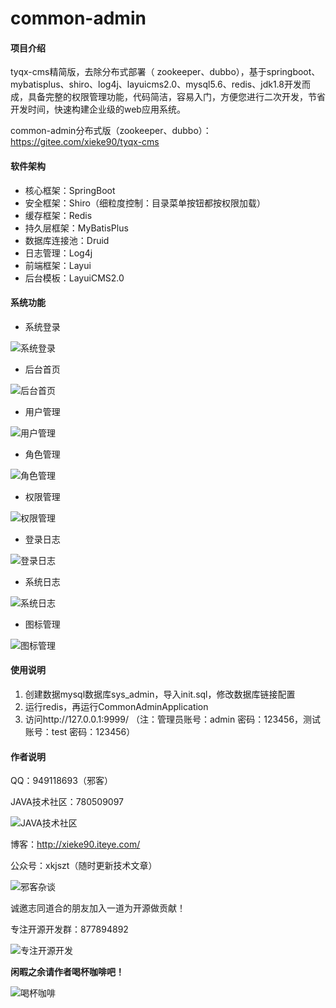 # common-admin

#### 项目介绍
tyqx-cms精简版，去除分布式部署（ zookeeper、dubbo），基于springboot、mybatisplus、shiro、log4j、layuicms2.0、mysql5.6、redis、jdk1.8开发而成，具备完整的权限管理功能，代码简洁，容易入门，方便您进行二次开发，节省开发时间，快速构建企业级的web应用系统。

common-admin分布式版（zookeeper、dubbo）：https://gitee.com/xieke90/tyqx-cms

#### 软件架构
- 核心框架：SpringBoot
- 安全框架：Shiro（细粒度控制：目录菜单按钮都按权限加载）
- 缓存框架：Redis
- 持久层框架：MyBatisPlus
- 数据库连接池：Druid
- 日志管理：Log4j
- 前端框架：Layui
- 后台模板：LayuiCMS2.0


#### 系统功能

- 系统登录

![系统登录](https://images.gitee.com/uploads/images/2018/1207/100305_c682872f_583593.jpeg "微信图片_20181207100212.jpg")
- 后台首页

![后台首页](https://images.gitee.com/uploads/images/2018/1207/100331_5c35ccc1_583593.jpeg "微信图片_20181207100220.jpg")

- 用户管理

![用户管理](https://images.gitee.com/uploads/images/2018/1207/100403_1e5b0a44_583593.jpeg "微信图片_20181207100239.jpg")

- 角色管理

![角色管理](https://images.gitee.com/uploads/images/2018/1207/100429_2882389e_583593.jpeg "微信图片_20181207100224.jpg")

- 权限管理

![权限管理](https://images.gitee.com/uploads/images/2018/1207/100522_cdbba516_583593.jpeg "微信图片_20181207100229.jpg")

- 登录日志

![登录日志](https://images.gitee.com/uploads/images/2018/1207/100541_20c3dfa7_583593.jpeg "微信图片_20181207100158.jpg")

- 系统日志

![系统日志](https://images.gitee.com/uploads/images/2018/1207/100600_24d16e3f_583593.jpeg "微信图片_20181207100232.jpg")

- 图标管理

![图标管理](https://images.gitee.com/uploads/images/2018/1207/100613_0f7a0591_583593.jpeg "微信图片_20181207100236.jpg")

#### 使用说明

1. 创建数据mysql数据库sys_admin，导入init.sql，修改数据库链接配置
2. 运行redis，再运行CommonAdminApplication
3. 访问http://127.0.0.1:9999/ （注：管理员账号：admin 密码：123456，测试账号：test 密码：123456）

#### 作者说明

QQ：949118693（邪客）

JAVA技术社区：780509097

![JAVA技术社区](https://images.gitee.com/uploads/images/2018/0906/181739_496c27c1_583593.png "Java技术社区群聊二维码.png")

博客：http://xieke90.iteye.com/

公众号：xkjszt（随时更新技术文章）

![邪客杂谈](https://images.gitee.com/uploads/images/2018/0902/104634_2a5baaa1_583593.jpeg "qrcode_for_gh_1b3c05e1fe5e_258.jpg")

诚邀志同道合的朋友加入一道为开源做贡献！

专注开源开发群：877894892

![专注开源开发](https://images.gitee.com/uploads/images/2018/1010/114348_9fa0b4f2_583593.png "专注开源开发群聊二维码.png")

 **闲暇之余请作者喝杯咖啡吧！** 

![喝杯咖啡](https://images.gitee.com/uploads/images/2018/1117/191310_26ac9c2b_583593.png "喝杯咖啡.png")
